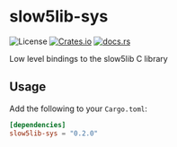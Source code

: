 # slow5lib-sys

![License][license-badge]
[![Crates.io][crates-badge]][crates-url]
[![docs.rs][docs-badge]][docs-url]

[license-badge]: https://img.shields.io/crates/l/slow5lib-sys?style=flat-square
[crates-badge]: https://img.shields.io/crates/v/slow5lib-sys?style=flat-square
[crates-url]: https://crates.io/crates/slow5lib-sys
[docs-badge]: https://img.shields.io/docsrs/slow5lib-sys?style=flat-square
[docs-url]: https://docs.rs/slow5lib-sys

Low level bindings to the slow5lib C library

## Usage

Add the following to your `Cargo.toml`:

```toml
[dependencies]
slow5lib-sys = "0.2.0"
```
